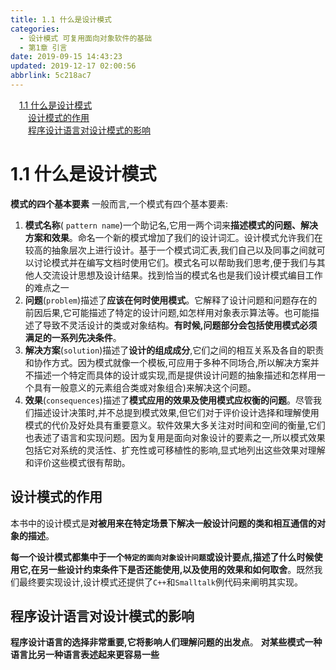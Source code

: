```yaml
---
title: 1.1 什么是设计模式
categories: 
  - 设计模式 可复用面向对象软件的基础
  - 第1章 引言
date: 2019-09-15 14:43:23
updated: 2019-12-17 02:00:56
abbrlink: 5c218ac7
---
```

<div id='my_toc'><a href="/ReadingNotes/5c218ac7/#1-1-什么是设计模式" class="header_1">1.1 什么是设计模式</a>&nbsp;<br><a href="/ReadingNotes/5c218ac7/#设计模式的作用" class="header_2">设计模式的作用</a>&nbsp;<br><a href="/ReadingNotes/5c218ac7/#程序设计语言对设计模式的影响" class="header_2">程序设计语言对设计模式的影响</a>&nbsp;<br></div>
<style>.header_1{margin-left: 1em;}.header_2{margin-left: 2em;}.header_3{margin-left: 3em;}.header_4{margin-left: 4em;}.header_5{margin-left: 5em;}.header_6{margin-left: 6em;}</style>
<!--more-->
<script>if (navigator.platform.search('arm')==-1){document.getElementById('my_toc').style.display = 'none';}var e,p = document.getElementsByTagName('p');while (p.length>0) {e = p[0];e.parentElement.removeChild(e);}</script>

<!--end-->
<!--SSTStart-->
# 1.1 什么是设计模式 #
**模式的四个基本要素**
一般而言,一个模式有四个基本要素:
1. **模式名称**( `pattern name`)一个助记名,它用一两个词来**描述模式的问题、解决方案和效果**。命名一个新的模式增加了我们的设计词汇。设计模式允许我们在较高的抽象层次上进行设计。基于一个模式词汇表,我们自己以及同事之间就可以讨论模式并在编写文档时使用它们。模式名可以帮助我们思考,便于我们与其他人交流设计思想及设计结果。找到恰当的模式名也是我们设计模式编目工作的难点之一
2. **问题**(`problem`)描述了**应该在何时使用模式**。它解释了设计问题和问题存在的前因后果,它可能描述了特定的设计问题,如怎样用对象表示算法等。也可能描述了导致不灵活设计的类或对象结构。**有时候,问题部分会包括使用模式必须满足的一系列先决条件**。
3. **解决方案**(`solution`)描述了**设计的组成成分**,它们之间的相互关系及各自的职责和协作方式。因为模式就像一个模板,可应用于多种不同场合,所以解决方案并不描述一个特定而具体的设计或实现,而是提供设计问题的抽象描述和怎样用一个具有一般意义的元素组合类或对象组合)来解决这个问题。
4. **效果**(`consequences`)描述了**模式应用的效果及使用模式应权衡的问题**。尽管我们描述设计决策时,并不总提到模式效果,但它们对于评价设计选择和理解使用模式的代价及好处具有重要意义。软件效果大多关注对时间和空间的衡量,它们也表述了语言和实现问题。因为复用是面向对象设计的要素之一,所以模式效果包括它对系统的灵活性、扩充性或可移植性的影响,显式地列出这些效果对理解和评价这些模式很有帮助。

## 设计模式的作用 ##
本书中的设计模式是**对被用来在特定场景下解决一般设计问题的类和相互通信的对象的描述**。

**每一个设计模式都集中于一个`特定的面向对象设计问题`或设计要点,描述了什么时候使用它,在另一些设计约束条件下是否还能使用,以及使用的效果和如何取舍**。既然我们最终要实现设计,设计模式还提供了`C++`和`Smalltalk`例代码来阐明其实现。

## 程序设计语言对设计模式的影响 ##
**程序设计语言的选择非常重要,它将影响人们理解问题的出发点**。
**对某些模式一种语言比另一种语言表述起来更容易一些**
<!--SSTStop-->
